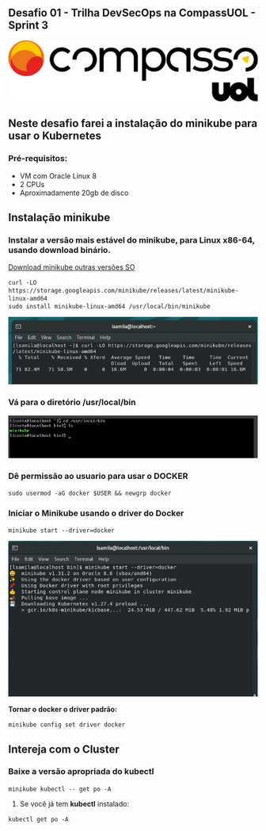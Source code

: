 ## Desafio 01 - Trilha DevSecOps na CompassUOL - Sprint 3
![Logo compass](./images/compass.png)

## Neste desafio farei a instalação do minikube para usar o Kubernetes
### Pré-requisitos:
- VM com Oracle Linux 8
- 2 CPUs
-  Aproximadamente 20gb de disco 

 

## Instalação minikube

### Instalar a versão mais estável do **minikube**, para **Linux x86-64**, usando **download binário**.

[Download minikube outras versões SO](https://minikube.sigs.k8s.io/docs/start/)

```
curl -LO https://storage.googleapis.com/minikube/releases/latest/minikube-linux-amd64
sudo install minikube-linux-amd64 /usr/local/bin/minikube
```
![instalar minikube](./images/minikube-install.png)

### Vá para o diretório **/usr/local/bin**

![diretorio](./images/diretorio.png)

### Dê permissão ao usuario para usar o DOCKER
```
sudo usermod -aG docker $USER && newgrp docker
```
### Iniciar o **Minikube** usando o driver do **Docker**
```
minikube start --driver=docker
```
![start minikube](./images/minikube-start.png)

**Tornar o docker o driver padrão:**
```
minikube config set driver docker
```

## Intereja com o Cluster

### Baixe a versão apropriada do **kubectl**
```
minikube kubectl -- get po -A
```

1. Se você já tem **kubectl** instalado:
```
kubectl get po -A
```